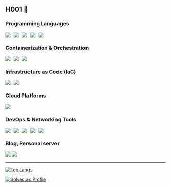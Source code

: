 ## H001 👋

<!-- Programming Languages -->
<h3>Programming Languages</h3>
<div style="display: flex; flex-wrap: wrap; gap: 10px;">
  <img src="https://img.shields.io/badge/c-%23A8B9CC.svg?style=for-the-badge&logo=c&logoColor=white"/>
  <img src="https://img.shields.io/badge/c++-%2300599C.svg?style=for-the-badge&logo=c%2B%2B&logoColor=white"/>
  <img src="https://img.shields.io/badge/go-%2300ADD8.svg?style=for-the-badge&logo=go&logoColor=white"/>
  <img src="https://img.shields.io/badge/python-%233776AB.svg?style=for-the-badge&logo=python&logoColor=white"/>
  <img src="https://img.shields.io/badge/bash-%234EAA25.svg?style=for-the-badge&logo=gnubash&logoColor=white"/>
</div>

<!-- Containerization and Orchestration -->
<h3>Containerization & Orchestration</h3>
<div style="display: flex; flex-wrap: wrap; gap: 10px;">
  <img src="https://img.shields.io/badge/kubernetes-%23326CE5.svg?style=for-the-badge&logo=kubernetes&logoColor=white"/>
  <img src="https://img.shields.io/badge/docker-%232496ED.svg?style=for-the-badge&logo=docker&logoColor=white"/>
  <img src="https://img.shields.io/badge/helm-%230F1689.svg?style=for-the-badge&logo=helm&logoColor=white"/>
</div>

<!-- Infrastructure as Code (IaC) -->
<h3>Infrastructure as Code (IaC)</h3>
<div style="display: flex; flex-wrap: wrap; gap: 10px;">
  <img src="https://img.shields.io/badge/terraform-%23844FBA.svg?style=for-the-badge&logo=terraform&logoColor=white"/>
  <img src="https://img.shields.io/badge/ansible-%23EE0000.svg?style=for-the-badge&logo=ansible&logoColor=white"/>
</div>

<!-- Cloud Platforms -->
<h3>Cloud Platforms</h3>
<div style="display: flex; flex-wrap: wrap; gap: 10px;">
  <img src="https://img.shields.io/badge/AWS-%23232F3E.svg?style=for-the-badge&logo=amazonaws&logoColor=white"/>
</div>

<!-- DevOps and Networking Tools -->
<h3>DevOps & Networking Tools</h3>
<div style="display: flex; flex-wrap: wrap; gap: 10px;">
  <img src="https://img.shields.io/badge/argo-%23EF7B4D.svg?style=for-the-badge&logo=argo&logoColor=white"/>
  <img src="https://img.shields.io/badge/awx-%23EE0000.svg?style=for-the-badge&logo=ansible&logoColor=white"/>
  <img src="https://img.shields.io/badge/tailscale-%23242424.svg?style=for-the-badge&logo=tailscale&logoColor=white"/>
  <img src="https://img.shields.io/badge/wireguard-%2388171A.svg?style=for-the-badge&logo=wireguard&logoColor=white"/>
  <img src="https://img.shields.io/badge/opentelemetry-%23000000.svg?style=for-the-badge&logo=opentelemetry&logoColor=white"/>
</div>

<h3>Blog, Personal server</h3>
<p>
  <a href="https://hwan001.co.kr" target="_blank"><img src="https://img.shields.io/badge/Tistory-%23000000.svg?style=for-the-badge&logo=tistory&logoColor=white"/></a>
  <a href="https://pve.666lab.org" target="_blank"><img src="https://img.shields.io/badge/proxmox-%23E57000.svg?style=for-the-badge&logo=proxmox&logoColor=white"/></a>
</p>

<!-- 아이콘 : https://simpleicons.org -->
<!-- 참고 : [https://simpleicons.org/](https://velog.io/@serajang99/GitHub-Overview-%EA%BE%B8%EB%AF%B8%EA%B8%B0) -->

---
[![Top Langs](https://github-readme-stats.vercel.app/api/top-langs/?username=hwan001)](https://github.com/anuraghazra/github-readme-stats)
<!-- [![h001's GitHub stats](https://github-readme-stats.vercel.app/api?username=hwan001)](https://github.com/anuraghazra/github-readme-stats) --> 

[![Solved.ac Profile](https://mazassumnida.wtf/api/v2/generate_badge?boj=hwan001)](https://solved.ac/hwan001/)





<!--
**hwan001/hwan001** is a ✨ _special_ ✨ repository because its `README.md` (this file) appears on your GitHub profile.

Here are some ideas to get you started:

- 🔭 I’m currently working on ...
- 🌱 I’m currently learning ...
- 👯 I’m looking to collaborate on ...
- 🤔 I’m looking for help with ...
- 💬 Ask me about ...
- 📫 How to reach me: ...
- 😄 Pronouns: ...
- ⚡ Fun fact: ...
-->
